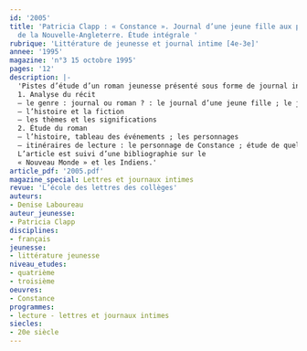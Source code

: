 ```yaml
---
id: '2005'
title: 'Patricia Clapp : « Constance ». Journal d’une jeune fille aux premiers temps
  de la Nouvelle-Angleterre. Étude intégrale '
rubrique: 'Littérature de jeunesse et journal intime [4e-3e]'
annee: '1995'
magazine: 'n°3 15 octobre 1995'
pages: '12'
description: |-
  'Pistes d’étude d’un roman jeunesse présenté sous forme de journal intime. La narratrice note les événements qui jalonnent sa vie depuis qu’elle a débarqué du « Mayflower » en Nouvelle-Angleterre en 1620…
  1. Analyse du récit
  – le genre : journal ou roman ? : le journal d’une jeune fille ; le journal d’une jeune fille aux temps de la Nouvelle-Angleterre
  – l’histoire et la fiction
  – les thèmes et les significations
  2. Étude du roman
  – l’histoire, tableau des événements ; les personnages
  – itinéraires de lecture : le personnage de Constance ; étude de quelques scènes romanesques ; les thèmes (terre promise et Nouveau Monde ; les Indiens hier et aujourd’hui).
  L’article est suivi d’une bibliographie sur le
  « Nouveau Monde » et les Indiens.'
article_pdf: '2005.pdf'
magazine_special: Lettres et journaux intimes
revue: 'L’école des lettres des collèges'
auteurs:
- Denise Laboureau
auteur_jeunesse:
- Patricia Clapp
disciplines:
- français
jeunesse:
- littérature jeunesse
niveau_etudes:
- quatrième
- troisième
oeuvres:
- Constance
programmes:
- lecture - lettres et journaux intimes
siecles:
- 20e siècle
---
```

